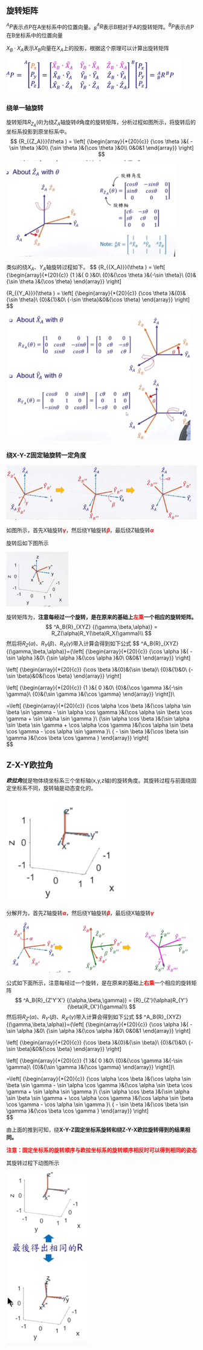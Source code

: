 ## 旋转矩阵

$^AP$表示点P在A坐标系中的位置向量。$^A_B{R}$表示B相对于A的旋转矩阵。$^BP$表示点P在B坐标系中的位置向量

$X_B·X_A$表示$X_B$向量在$X_A$上的投影，根据这个原理可以计算出旋转矩阵

![image-20200520115604653](机器人学-坐标变换.assets/image-20200520115604653.png)

###  绕单一轴旋转

旋转矩阵${R_{{Z_A}}}(\theta )$为绕$Z_A$轴旋转$\theta$角度的旋转矩阵，分析过程如图所示，将旋转后的坐标系投影到原坐标系中。
$$
{R_{{Z_A}}}(\theta ) = \left[ {\begin{array}{*{20}{c}}
{\cos \theta }&{ - \sin \theta }&0\\
{\sin \theta }&{\cos \theta }&0\\
0&0&1
\end{array}} \right]
$$
<img src="机器人学-坐标变换.assets/image-20200520153623879.png" alt="image-20200520153623879" style="zoom:80%;" />

类似的绕$X_A$、$Y_A$轴旋转过程如下。
$$
{R_{{X_A}}}(\theta ) = \left[ {\begin{array}{*{20}{c}}
{1 }&{ 0 }&0\\
{0}&{\cos \theta }&{-\sin \theta}\\
{0}&{\sin \theta }&{\cos \theta}
\end{array}} \right]
 
{R_{{Y_A}}}(\theta ) = \left[ {\begin{array}{*{20}{c}}
{\cos \theta }&{0}&{\sin \theta}\\
{0}&{1}&0\\
{-\sin \theta}&0&{\cos \theta}
\end{array}} \right]
$$


<img src="机器人学-坐标变换.assets/image-20200520154838703.png" alt="image-20200520154838703" style="zoom:80%;" />

### 绕X-Y-Z固定轴旋转一定角度

<img src="机器人学-坐标变换.assets/image-20200520161408266.png" alt="image-20200520161408266" style="zoom:80%;" />

如图所示，首先X轴旋转<strong style="color:red;">$\gamma$</strong>，然后绕Y轴旋转<strong style="color:red;">$\beta$</strong>，最后绕Z轴旋转<strong style="color:red;">$\alpha$</strong>

旋转后如下图所示

![image-20200520162214267](机器人学-坐标变换.assets/image-20200520162214267.png)

旋转矩阵为，**注意每经过一个旋转，是在原来的基础上<strong style="color:red;">左乘</strong>一个相应的旋转矩阵。**
$$
^A_B{R}_{XYZ} {(\gamma,\beta,\alpha)} = R_Z(\alpha)R_Y(\beta)R_X(\gamma)\\
$$
然后将$R_{Z}(\alpha)$、$R_Y(\beta)$、$R_X(\gamma)$带入计算会得到如下公式
$$
^A_B{R}_{XYZ} {(\gamma,\beta,\alpha)}={\left[ {\begin{array}{*{20}{c}}
{\cos \alpha }&{ - \sin \alpha }&0\\
{\sin \alpha }&{\cos \alpha }&0\\
0&0&1
\end{array}} \right]

\left[ {\begin{array}{*{20}{c}}
{\cos \beta }&{0}&{\sin \beta}\\
{0}&{1}&0\\
{-\sin \beta}&0&{\cos \beta}
\end{array}} \right]

\left[ {\begin{array}{*{20}{c}}
{1 }&{ 0 }&0\\
{0}&{\cos \gamma }&{-\sin \gamma}\\
{0}&{\sin \gamma }&{\cos \gamma}
\end{array}} \right]}\\

=\left[ {\begin{array}{*{20}{c}}
{\cos \alpha \cos \beta }&{\cos \alpha \sin \beta \sin \gamma  - \sin \alpha \cos \gamma }&{\cos \alpha \sin \beta \cos \gamma  + \sin \alpha \sin \gamma }\\
{\sin \alpha \cos \beta }&{\sin \alpha \sin \beta \sin \gamma  + \cos \alpha \cos \gamma }&{\cos \alpha \sin \beta \cos \gamma  - \cos \alpha \sin \gamma }\\
{ - \sin \beta }&{\cos \beta \sin \gamma }&{\cos \beta \cos \gamma }
\end{array}} \right]\
$$

## **Z-X-Y欧拉角**

***欧拉角***就是物体绕坐标系三个坐标轴(x,y,z轴)的旋转角度。其旋转过程与前面绕固定坐标系不同，旋转轴是动态变化的。

![](机器人学-坐标变换.assets/Euler.gif)

分解开为，首先Z轴旋转<strong style="color:red;">$\alpha$</strong>，然后绕Y轴旋转<strong style="color:red;">$\beta$</strong>，最后绕X轴旋转<strong style="color:red;">$\gamma$</strong>

<img src="机器人学-坐标变换.assets/image-20200520172231510.png" alt="image-20200520172231510" style="zoom:80%;" />

公式如下面所示，注意每经过一个旋转，是在原来的基础上<strong style="color:red;">右乘</strong>一个相应的旋转矩阵
$$
^A_B{R}_{Z'Y'X'} {(\alpha,\beta,\gamma)} = {R}_{Z'}(\alpha)R_{Y'}(\beta)R_{X'}(\gamma)\\
$$
然后将$R_{Z'}(\alpha)$、$R_{Y'}(\beta)$、$R_{X'}(\gamma)$带入计算会得到如下公式
$$
^A_B{R}_{XYZ} {(\gamma,\beta,\alpha)}={\left[ {\begin{array}{*{20}{c}}
{\cos \alpha }&{ - \sin \alpha }&0\\
{\sin \alpha }&{\cos \alpha }&0\\
0&0&1
\end{array}} \right]

\left[ {\begin{array}{*{20}{c}}
{\cos \beta }&{0}&{\sin \beta}\\
{0}&{1}&0\\
{-\sin \beta}&0&{\cos \beta}
\end{array}} \right]

\left[ {\begin{array}{*{20}{c}}
{1 }&{ 0 }&0\\
{0}&{\cos \gamma }&{-\sin \gamma}\\
{0}&{\sin \gamma }&{\cos \gamma}
\end{array}} \right]}\\

=\left[ {\begin{array}{*{20}{c}}
{\cos \alpha \cos \beta }&{\cos \alpha \sin \beta \sin \gamma  - \sin \alpha \cos \gamma }&{\cos \alpha \sin \beta \cos \gamma  + \sin \alpha \sin \gamma }\\
{\sin \alpha \cos \beta }&{\sin \alpha \sin \beta \sin \gamma  + \cos \alpha \cos \gamma }&{\cos \alpha \sin \beta \cos \gamma  - \cos \alpha \sin \gamma }\\
{ - \sin \beta }&{\cos \beta \sin \gamma }&{\cos \beta \cos \gamma }
\end{array}} \right]\
$$


由上面的推到可知，绕**X-Y-Z固定坐标系旋转和绕Z-Y-X欧拉旋转得到的结果相同。**

<strong style="color:red;">注意：固定坐标系的旋转顺序与欧拉坐标系的旋转顺序相反时可以得到相同的姿态</strong>

其旋转过程下动图所示

![](机器人学-坐标变换.assets/compare.gif)